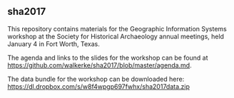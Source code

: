 ## sha2017

This repository contains materials for the Geographic Information Systems workshop at the Society for Historical Archaeology annual meetings, held January 4 in Fort Worth, Texas.  

The agenda and links to the slides for the workshop can be found at https://github.com/walkerke/sha2017/blob/master/agenda.md.  

The data bundle for the workshop can be downloaded here: https://dl.dropbox.com/s/w8f4wpgp697fwhx/sha2017data.zip
